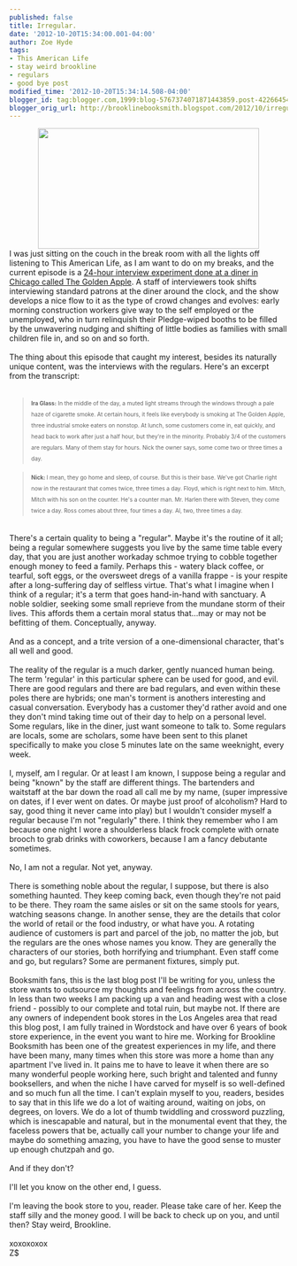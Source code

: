 ```yaml
---
published: false
title: Irregular.
date: '2012-10-20T15:34:00.001-04:00'
author: Zoe Hyde
tags:
- This American Life
- stay weird brookline
- regulars
- good bye post
modified_time: '2012-10-20T15:34:14.508-04:00'
blogger_id: tag:blogger.com,1999:blog-5767374071871443859.post-4226645424876643503
blogger_orig_url: http://brooklinebooksmith.blogspot.com/2012/10/irregular.html
---
```


<div class="separator" style="clear: both; text-align: center;"><a href="http://www.ibiblio.org/wm/paint/auth/hopper/street/hopper.nighthawks.jpg" imageanchor="1" style="margin-left: 1em; margin-right: 1em;"><img border="0" height="218" src="http://www.ibiblio.org/wm/paint/auth/hopper/street/hopper.nighthawks.jpg" width="400" /></a></div><div class="tr_bq">I was just sitting on the couch in the break room with all the lights off listening to This American Life, as I am want to do on my breaks, and the current episode is a <a href="http://www.thisamericanlife.org/radio-archives/episode/172/24-hours-at-the-golden-apple" target="_blank">24-hour interview experiment done at a diner in Chicago called The Golden Apple</a>. A staff of interviewers took shifts interviewing standard patrons at the diner around the clock, and the show develops a nice flow to it as the type of crowd changes and evolves: early morning construction workers give way to the self employed or the unemployed, who in turn relinquish their Pledge-wiped booths to be filled by the unwavering nudging and shifting of little bodies as families with small children file in, and so on and so forth.&nbsp;</div><br />The thing about this episode that caught my interest, besides its naturally unique content, was the interviews with the regulars. Here's an excerpt from the transcript:<br /><br /><blockquote><span style="font-family: inherit; font-size: x-small;"><b>Ira Glass:</b>&nbsp;<span style="background-color: white; line-height: 20px;">In the middle of the day, a muted light streams through the windows through a pale haze of cigarette smoke. At certain hours, it feels like everybody is smoking at The Golden Apple, three industrial smoke eaters on nonstop. At lunch, some customers come in, eat quickly, and head back to work after just a half hour, but they're in the minority. Probably 3/4 of the customers are regulars. Many of them stay for hours. Nick the owner says, some come two or three times a day.</span></span></blockquote><blockquote class="tr_bq"><span style="font-family: inherit; font-size: x-small;"><b style="background-color: white; line-height: 20px;">Nick:&nbsp;</b><span style="background-color: white; line-height: 20px;">I mean, they go home and sleep, of course. But this is their base. We've got Charlie right now in the restaurant that comes twice, three times a day. Floyd, which is right next to him. Mitch, Mitch with his son on the counter. He's a counter man. Mr. Harlen there with Steven, they come twice a day. Ross comes about three, four times a day. Al, two, three times a day.</span></span></blockquote><br />There's a certain quality to being a "regular". Maybe it's the routine of it all; being a regular somewhere suggests you live by the same time table every day, that you are just another workaday schmoe trying to cobble together enough money to feed a family. Perhaps this - watery black coffee, or tearful, soft eggs, or the oversweet dregs of a vanilla frappe - is your respite after a long-suffering day of selfless virtue. That's what I imagine when I think of a regular; it's a term that goes hand-in-hand with sanctuary. A noble soldier, seeking some small reprieve from the mundane storm of their lives. This affords them a certain moral status that...may or may not be befitting of them. Conceptually, anyway.<br /><br />And as a concept, and a trite version of a one-dimensional character, that's all well and good.<br /><br />The reality of the regular is a much darker, gently nuanced human being. The term 'regular' in this particular sphere can be used for good, and evil. There are good regulars and there are bad regulars, and even within these poles there are hybrids; one man's torment is anothers interesting and casual conversation. Everybody has a customer they'd rather avoid and one they don't mind taking time out of their day to help on a personal level. Some regulars, like in the diner, just want someone to talk to. Some regulars are locals, some are scholars, some have been sent to this planet specifically to make you close 5 minutes late on the same weeknight, every week.<br /><br />I, myself, am I regular. Or at least I am known, I suppose being a regular and being "known" by the staff are different things. The bartenders and waitstaff at the bar down the road all call me by my name, (super impressive on dates, if I ever went on dates. Or maybe just proof of alcoholism? Hard to say, good thing it never came into play) but I wouldn't consider myself a regular because I'm not "regularly" there. I think they remember who I am because one night I wore a shoulderless black frock complete with ornate brooch to grab drinks with coworkers, because I am a fancy debutante sometimes.<br /><br />No, I am not a regular. Not yet, anyway.<br /><br />There is something noble about the regular, I suppose, but there is also something haunted. They keep coming back, even though they're not paid to be there. They roam the same aisles or sit on the same stools for years, watching seasons change. In another sense, they are the details that color the world of retail or the food industry, or what have you. A rotating audience of customers is part and parcel of the job, no matter the job, but the regulars are the ones whose names you know. They are generally the characters of our stories, both horrifying and triumphant. Even staff come and go, but regulars? Some are permanent fixtures, simply put.<br /><br />Booksmith fans, this is the last blog post I'll be writing for you, unless the store wants to outsource my thoughts and feelings from across the country. In less than two weeks I am packing up a van and heading west with a close friend - possibly to our complete and total ruin, but maybe not. If there are any owners of independent book stores in the Los Angeles area that read this blog post, I am fully trained in Wordstock and have over 6 years of book store experience, in the event you want to hire me. Working for Brookline Booksmith has been one of the greatest experiences in my life, and there have been many, many times when this store was more a home than any apartment I've lived in. It pains me to have to leave it when there are so many wonderful people working here, such bright and talented and funny booksellers, and when the niche I have carved for myself is so well-defined and so much fun all the time. I can't explain myself to you, readers, besides to say that in this life we do a lot of waiting around, waiting on jobs, on degrees, on lovers. We do a lot of thumb twiddling and crossword puzzling, which is inescapable and natural, but in the monumental event that they, the faceless powers that be, actually call your number to change your life and maybe do something amazing, you have to have the good sense to muster up enough chutzpah and go.<br /><br />And if they don't?<br /><br />I'll let you know on the other end, I guess.<br /><br />I'm leaving the book store to you, reader. Please take care of her. Keep the staff silly and the money good. I will be back to check up on you, and until then? Stay weird, Brookline.<br /><br />xoxoxoxox<br />Z$